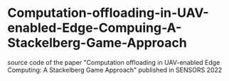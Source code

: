 # Computation-offloading-in-UAV-enabled-Edge-Compuing-A-Stackelberg-Game-Approach
source code of the paper "Computation offloading in UAV-enabled Edge Computing: A Stackelberg Game Approach" published in SENSORS 2022
